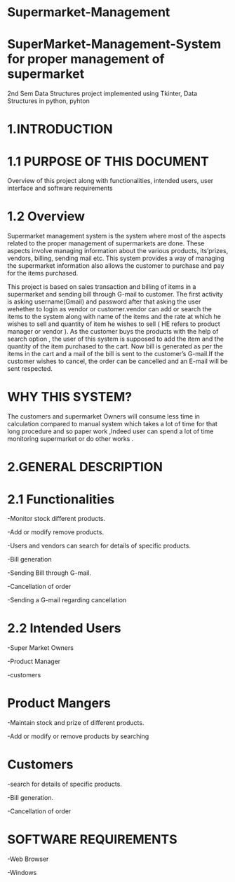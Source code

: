 # Supermarket-Management<br/>

# SuperMarket-Management-System for proper management of supermarket<br/>

 2nd Sem Data Structures project implemented using Tkinter, Data Structures in python, pyhton<br/>
 
 # 1.INTRODUCTION<br/>
 
# 1.1 PURPOSE OF THIS DOCUMENT <br/>

Overview of this project  along with functionalities,  intended users, user interface and software requirements <br/>

# 1.2 Overview<br/>

Supermarket  management system  is the system where most of  the aspects related to the proper management of supermarkets are done. These aspects involve managing information about the various products, its’prizes, vendors, billing, sending mail etc. This system provides a way of managing the supermarket information also allows the customer to purchase and pay for the items purchased.<br/>
 
This project is based on sales transaction and billing of items in a supermarket and sending bill through G-mail to customer. The first activity is asking username(Gmail) and password after that asking the user wehether to login as vendor or customer.vendor can  add or search the items to the system along with name of the items and the rate at which he wishes to sell and quantity of item he wishes to sell ( HE refers to product manager or vendor ). As the customer buys the products with the help of search option , the user of this system is supposed to add the item and the quantity of the item purchased to the cart. Now bill is generated as per the items in the cart and a mail of the bill is sent to the customer’s G-mail.If the customer wishes to cancel, the order can be cancelled and an E-mail will be sent respected. <br/>

# WHY THIS SYSTEM?<br/>

 The customers and supermarket Owners will consume less time in calculation compared to manual system which takes a lot of time for that long procedure and so paper work    ,Indeed user can spend a lot of time monitoring supermarket or do other works  .<br/>
 
# 2.GENERAL DESCRIPTION<br/>

# 2.1 Functionalities<br/>

-Monitor stock different products.<br/>

-Add or modify  remove products.<br/>

-Users and vendors can search for details of specific products.<br/>

-Bill generation<br/>

-Sending Bill through G-mail.<br/>

-Cancellation of order<br/>

-Sending a G-mail regarding cancellation<br/>

# 2.2 Intended Users<br/>

-Super Market Owners<br/>

-Product Manager<br/>

-customers<br/>

# Product Mangers <br/>

-Maintain stock and prize of different products.<br/>

-Add or  modify or remove products by searching <br/>


# Customers<br/>


-search for details of specific products.<br/>

-Bill generation.<br/>

-Cancellation of order<br/>

# SOFTWARE REQUIREMENTS<br/>

-Web Browser<br/>

-Windows<br/>
